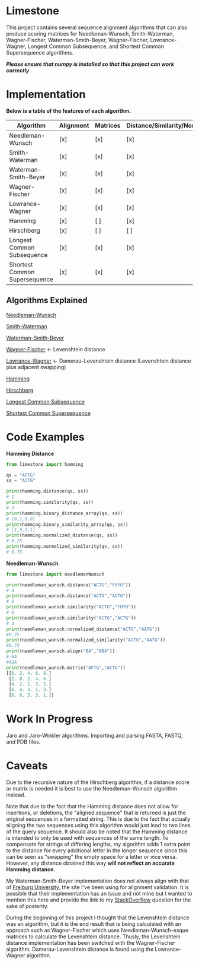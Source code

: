 # Limestone
This project contains several sequence alignment algorithms that can also produce scoring matrices for Needleman-Wunsch, Smith-Waterman, Wagner-Fischer, Waterman-Smith-Beyer, Wagner-Fischer, Lowrance-Wagner, Longest Common Subsequence, and Shortest Common Supersequence algorithms. 

***Please ensure that numpy is installed so that this project can work correctly***

# Implementation

**Below is a table of the features of each algorithm.**

| Algorithm                    | Alignment | Matrices | Distance/Similarity/Normalized |
| ------------------           | --------- | -------- | ------------------------------ |
|Needleman-Wunsch              |    [x]    |    [x]   |               [x]              |
|Smith-Waterman                |    [x]    |    [x]   |               [x]              |
|Waterman-Smith-Beyer          |    [x]    |    [x]   |               [x]              |
|Wagner-Fischer                |    [x]    |    [x]   |               [x]              |
|Lowrance-Wagner               |    [x]    |    [x]   |               [x]              |
|Hamming                       |    [x]    |    [ ]   |               [x]              |
|Hirschberg                    |    [x]    |    [ ]   |               [ ]              |
|Longest Common Subsequence    |    [x]    |    [x]   |               [x]              |
|Shortest Common Supersequence |    [x]    |    [x]   |               [x]              |

## Algorithms Explained
[Needleman-Wunsch](https://en.wikipedia.org/wiki/Needleman%E2%80%93Wunsch_algorithm)

[Smith-Waterman ](https://en.wikipedia.org/wiki/Smith%E2%80%93Waterman_algorithm)

[Waterman-Smith-Beyer](http://rna.informatik.uni-freiburg.de/Teaching/index.jsp?toolName=Waterman-Smith-Beyer)

[Wagner-Fischer](https://en.wikipedia.org/wiki/Wagner%E2%80%93Fischer_algorithm) <- Levenshtein distance

[Lowrance-Wagner](https://bmcbioinformatics.biomedcentral.com/articles/10.1186/s12859-019-2819-0) <- Damerau–Levenshtein distance (Levenshtein distance plus adjacent swapping)

[Hamming](https://en.wikipedia.org/wiki/Hamming_distance)

[Hirschberg](https://en.wikipedia.org/wiki/Hirschberg%27s_algorithm)

[Longest Common Subsequence](https://en.wikipedia.org/wiki/Longest_common_subsequence)

[Shortest Common Supersequence](https://en.wikipedia.org/wiki/Shortest_common_supersequence)

# Code Examples

**Hamming Distance**
```python
from limestone import hamming

qs = "AFTG"
ss = "ACTG"

print(hamming.distance(qs, ss))
# 1
print(hamming.similarity(qs, ss))
# 3
print(hamming.binary_distance_array(qs, ss))
# [0,1,0,0]
print(hamming.binary_similarity_array(qs, ss))
# [1,0,1,1]
print(hamming.normalized_distance(qs, ss))
# 0.25
print(hamming.normalized_similarity(qs, ss))
# 0.75
```

**Needleman-Wunsch**
```python
from limestone import needlemanWunsch

print(needleman_wunsch.distance("ACTG","FHYU"))
# 4
print(needleman_wunsch.distance("ACTG","ACTG"))
# 0
print(needleman_wunsch.similarity("ACTG","FHYU"))
# 0
print(needleman_wunsch.similarity("ACTG","ACTG"))
# 4
print(needleman_wunsch.normalized_distance("ACTG","AATG"))
#0.25
print(needleman_wunsch.normalized_similarity("ACTG","AATG"))
#0.75
print(needleman_wunsch.align("BA","ABA"))
#-BA
#ABA
print(needleman_wunsch.matrix("AFTG","ACTG"))
[[0. 2. 4. 6. 8.]
 [2. 0. 2. 4. 6.]
 [4. 2. 1. 3. 5.]
 [6. 4. 3. 1. 3.]
 [8. 6. 5. 3. 1.]]
 ```

# Work In Progress

Jaro and Jaro-Winkler algorithms.
Importing and parsing FASTA, FASTQ, and PDB files.

# Caveats

Due to the recursive nature of the Hirschberg algorithm, if a distance score or matrix is needed it is best to use the Needleman-Wunsch algorithm instead.

Note that due to the fact that the Hamming distance does not allow for insertions, or deletions, the "aligned sequence" that is returned is just the original sequences in a formatted string. 
This is due to the fact that actually aligning the two sequences using this algorithm would just lead to two lines of the query sequence. 
It should also be noted that the Hamming distance is intended to only be used with sequences of the same length. 
To compensate for strings of differing lengths, my algorithm adds 1 extra point to the distance for every additional letter in the longer sequence since this can be seen as "swapping" the empty space for a letter or vice versa. However, any distance obtained this way **will not reflect an accurate Hamming distance**.

My Waterman-Smith-Beyer implementation does not always align with that of [Freiburg University](http://rna.informatik.uni-freiburg.de/Teaching/index.jsp?toolName=Waterman-Smith-Beyer), the site I've been using for alignment validation.
It is possible that their implementation has an issue and not mine but I wanted to mention this here and provide the link to my [StackOverflow](https://bioinformatics.stackexchange.com/questions/22683/waterman-smith-beyer-implementation-in-python) question for the sake of posterity.

During the beginning of this project I thought that the Levenshtein distance was an algorithm, but it is the end result that is being calculated with an approach such as Wagner-Fischer which uses Needleman-Wunsch-esque matrices to calculate the Levenshtein distance.
Thusly, the Levenshtein distance implementation has been switched with the Wagner-Fischer algorithm.
Damerau-Levenshtein distance is found using the Lowrance-Wagner algorithm.
